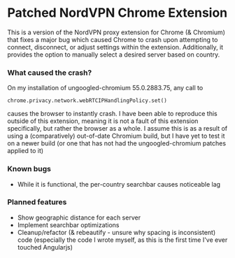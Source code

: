 # Patched NordVPN Chrome Extension
This is a version of the NordVPN proxy extension for Chrome (& Chromium) that fixes a major bug which caused Chrome to crash upon attempting to connect, disconnect, or adjust settings within the extension.  Additionally, it provides the option to manually select a desired server based on country.

### What caused the crash?
On my installation of ungoogled-chromium 55.0.2883.75, any call to

    chrome.privacy.network.webRTCIPHandlingPolicy.set()
causes the browser to instantly crash.  I have been able to reproduce this outside of this extension, meaning it is not a fault of this extension specifically, but rather the browser as a whole.  I assume this is as a result of using a (comparatively) out-of-date Chromium build, but I have yet to test it on a newer build (or one that has not had the ungoogled-chromium patches applied to it)

### Known bugs
- While it is functional, the per-country searchbar causes noticeable lag

### Planned features
- Show geographic distance for each server
- Implement searchbar optimizations
- Cleanup/refactor (& rebeautify - unsure why spacing is inconsistent) code (especially the code I wrote myself, as this is the first time I've ever touched Angularjs)
